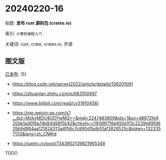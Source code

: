 # 20240220-16

标题:
**发布 rust 源码包 (crates.io)**

索引: `计算机编程入门`

关键词: rust, crate, crates.io, 开源


## 图文版

[已发布](./a.md): (5)

+ <https://blog.csdn.net/secext2022/article/details/136201091>
+ <https://zhuanlan.zhihu.com/p/683100697>
+ <https://www.bilibili.com/read/cv31910458/>

+ <https://mp.weixin.qq.com/s?__biz=MzkyMDU4ODYwMQ==&mid=2247483809&idx=1&sn=d8672fe920de1ad0f9a74b84d98f5b42&chksm=c191d9f7f6e650e1f3c2239e89fd635b9d984aa121824313a4f56c7c890d1bdb51af3826525c&token=1323357133&lang=zh_CN#rd>

+ <https://juejin.cn/post/7343902139821965348>

TODO
